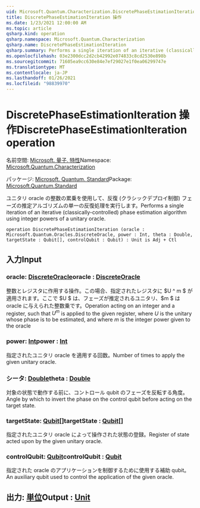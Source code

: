 ```yaml
---
uid: Microsoft.Quantum.Characterization.DiscretePhaseEstimationIteration
title: DiscretePhaseEstimationIteration 操作
ms.date: 1/23/2021 12:00:00 AM
ms.topic: article
qsharp.kind: operation
qsharp.namespace: Microsoft.Quantum.Characterization
qsharp.name: DiscretePhaseEstimationIteration
qsharp.summary: Performs a single iteration of an iterative (classically-controlled) phase estimation algorithm using integer powers of a unitary oracle.
ms.openlocfilehash: 03e2300dcc2d2cb42992e074833c8cd2530e898b
ms.sourcegitcommit: 71605ea9cc630e84e7ef29027e1f0ea06299747e
ms.translationtype: MT
ms.contentlocale: ja-JP
ms.lasthandoff: 01/26/2021
ms.locfileid: "98839970"
---
```

# <a name="discretephaseestimationiteration-operation"></a><span data-ttu-id="4844e-102">DiscretePhaseEstimationIteration 操作</span><span class="sxs-lookup"><span data-stu-id="4844e-102">DiscretePhaseEstimationIteration operation</span></span>

<span data-ttu-id="4844e-103">名前空間: [Microsoft. 量子. 特性](xref:Microsoft.Quantum.Characterization)</span><span class="sxs-lookup"><span data-stu-id="4844e-103">Namespace: [Microsoft.Quantum.Characterization](xref:Microsoft.Quantum.Characterization)</span></span>

<span data-ttu-id="4844e-104">パッケージ: [Microsoft. Quantum. Standard](https://nuget.org/packages/Microsoft.Quantum.Standard)</span><span class="sxs-lookup"><span data-stu-id="4844e-104">Package: [Microsoft.Quantum.Standard](https://nuget.org/packages/Microsoft.Quantum.Standard)</span></span>


<span data-ttu-id="4844e-105">ユニタリ oracle の整数の累乗を使用して、反復 (クラシックデプロイ制御) フェーズの推定アルゴリズムの単一の反復処理を実行します。</span><span class="sxs-lookup"><span data-stu-id="4844e-105">Performs a single iteration of an iterative (classically-controlled) phase estimation algorithm using integer powers of a unitary oracle.</span></span>

```qsharp
operation DiscretePhaseEstimationIteration (oracle : Microsoft.Quantum.Oracles.DiscreteOracle, power : Int, theta : Double, targetState : Qubit[], controlQubit : Qubit) : Unit is Adj + Ctl
```


## <a name="input"></a><span data-ttu-id="4844e-106">入力</span><span class="sxs-lookup"><span data-stu-id="4844e-106">Input</span></span>

### <a name="oracle--discreteoracle"></a><span data-ttu-id="4844e-107">oracle: [DiscreteOracle](xref:Microsoft.Quantum.Oracles.DiscreteOracle)</span><span class="sxs-lookup"><span data-stu-id="4844e-107">oracle : [DiscreteOracle](xref:Microsoft.Quantum.Oracles.DiscreteOracle)</span></span>

<span data-ttu-id="4844e-108">整数とレジスタに作用する操作。この場合、指定されたレジスタに $U ^ m $ が適用されます。ここで $U $ は、フェーズが推定されるユニタリ、$m $ は oracle に与えられた整数乗です。</span><span class="sxs-lookup"><span data-stu-id="4844e-108">Operation acting on an integer and a register, such that $U^m$ is applied to the given register, where $U$ is the unitary whose phase is to be estimated, and where $m$ is the integer power given to the oracle</span></span>


### <a name="power--int"></a><span data-ttu-id="4844e-109">power: [Int](xref:microsoft.quantum.lang-ref.int)</span><span class="sxs-lookup"><span data-stu-id="4844e-109">power : [Int](xref:microsoft.quantum.lang-ref.int)</span></span>

<span data-ttu-id="4844e-110">指定されたユニタリ oracle を適用する回数。</span><span class="sxs-lookup"><span data-stu-id="4844e-110">Number of times to apply the given unitary oracle.</span></span>


### <a name="theta--double"></a><span data-ttu-id="4844e-111">シータ: [Double](xref:microsoft.quantum.lang-ref.double)</span><span class="sxs-lookup"><span data-stu-id="4844e-111">theta : [Double](xref:microsoft.quantum.lang-ref.double)</span></span>

<span data-ttu-id="4844e-112">対象の状態で動作する前に、コントロール qubit のフェーズを反転する角度。</span><span class="sxs-lookup"><span data-stu-id="4844e-112">Angle by which to invert the phase on the control qubit before acting on the target state.</span></span>


### <a name="targetstate--qubit"></a><span data-ttu-id="4844e-113">targetState: [Qubit](xref:microsoft.quantum.lang-ref.qubit)[]</span><span class="sxs-lookup"><span data-stu-id="4844e-113">targetState : [Qubit](xref:microsoft.quantum.lang-ref.qubit)[]</span></span>

<span data-ttu-id="4844e-114">指定されたユニタリ oracle によって操作された状態の登録。</span><span class="sxs-lookup"><span data-stu-id="4844e-114">Register of state acted upon by the given unitary oracle.</span></span>


### <a name="controlqubit--qubit"></a><span data-ttu-id="4844e-115">controlQubit: [Qubit](xref:microsoft.quantum.lang-ref.qubit)</span><span class="sxs-lookup"><span data-stu-id="4844e-115">controlQubit : [Qubit](xref:microsoft.quantum.lang-ref.qubit)</span></span>

<span data-ttu-id="4844e-116">指定された oracle のアプリケーションを制御するために使用する補助 qubit。</span><span class="sxs-lookup"><span data-stu-id="4844e-116">An auxiliary qubit used to control the application of the given oracle.</span></span>



## <a name="output--unit"></a><span data-ttu-id="4844e-117">出力: [単位](xref:microsoft.quantum.lang-ref.unit)</span><span class="sxs-lookup"><span data-stu-id="4844e-117">Output : [Unit](xref:microsoft.quantum.lang-ref.unit)</span></span>

